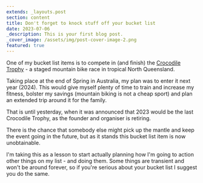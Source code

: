 ```yaml
---
extends: _layouts.post
section: content
title: Don't forget to knock stuff off your bucket list
date: 2023-07-06
_description: This is your first blog post.
_cover_image: /assets/img/post-cover-image-2.png
featured: true
---
```


One of my bucket list items is to compete in (and finish) the [Crocodile Trophy](https://www.croctrophy.com/) - a staged mountain bike race in tropical North Queensland.

Taking place at the end of Spring in Australia, my plan was to enter it next year (2024). This would give myself plenty of time to train and increase my fitness, bolster my savings (mountain biking is not a cheap sport) and plan an extended trip around it for the family.

That is until yesterday, when it was announced that 2023 would be the last Crocodile Trophy, as the founder and organiser is retiring.

There is the chance that somebody else might pick up the mantle and keep the event going in the future, but as it stands this bucket list item is now unobtainable.

I'm taking this as a lesson to start actually planning how I'm going to action other things on my list - and doing them. Some things are transient and won't be around forever, so if you're serious about your bucket list I suggest you do the same.
